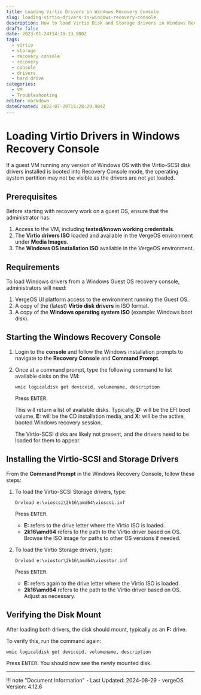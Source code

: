 ```yaml
---
title: Loading Virtio Drivers in Windows Recovery Console  
slug: loading-virtio-drivers-in-windows-recovery-console  
description: How to load Virtio Disk and Storage drivers in Windows Recovery Console  
draft: false  
date: 2023-01-24T14:18:13.900Z  
tags:
  - virtio
  - storage
  - recovery console
  - recovery
  - console
  - drivers
  - hard drive
categories:  
  - VM  
  - Troubleshooting  
editor: markdown  
dateCreated: 2022-07-29T15:28:29.904Z  
---
```


# Loading Virtio Drivers in Windows Recovery Console

If a guest VM running any version of Windows OS with the Virtio-SCSI disk drivers installed is booted into Recovery Console mode, the operating system partition may not be visible as the drivers are not yet loaded.

## Prerequisites

Before starting with recovery work on a guest OS, ensure that the administrator has:

1. Access to the VM, including **tested/known working credentials**.
2. The **Virtio drivers ISO** loaded and available in the VergeOS environment under **Media Images**.
3. The **Windows OS installation ISO** available in the VergeOS environment.

## Requirements

To load Windows drivers from a Windows Guest OS recovery console, administrators will need:

1. VergeOS UI platform access to the environment running the Guest OS.
2. A copy of the (latest) **Virtio disk drivers** in ISO format.
3. A copy of the **Windows operating system ISO** (example: Windows boot disk).

## Starting the Windows Recovery Console

1. Login to the **console** and follow the Windows installation prompts to navigate to the **Recovery Console** and **Command Prompt**.
2. Once at a command prompt, type the following command to list available disks on the VM:

   ```doscon
   wmic logicaldisk get deviceid, volumename, description
   ```

   Press <kbd>ENTER</kbd>.

   This will return a list of available disks. Typically, **D:** will be the EFI boot volume, **E:** will be the CD installation media, and **X:** will be the active, booted Windows recovery session.

   The Virtio-SCSI disks are likely not present, and the drivers need to be loaded for them to appear.

## Installing the Virtio-SCSI and Storage Drivers

From the **Command Prompt** in the Windows Recovery Console, follow these steps:

1. To load the Virtio-SCSI Storage drivers, type:

   ```doscon
   Drvload e:\vioscsi\2k16\amd64\vioscsi.inf
   ```

   Press <kbd>ENTER</kbd>.

   - **E:** refers to the drive letter where the Virtio ISO is loaded.
   - **2k16\\amd64** refers to the path to the Virtio driver based on OS. Browse the ISO image for paths to other OS versions if needed.

2. To load the Virtio Storage drivers, type:

   ```doscon
   Drvload e:\viostor\2k16\amd64\viosstor.inf
   ```

   Press <kbd>ENTER</kbd>.

   - **E:** refers again to the drive letter where the Virtio ISO is loaded.
   - **2k16\\amd64** refers to the path to the Virtio driver based on OS. Adjust as necessary.

## Verifying the Disk Mount

After loading both drivers, the disk should mount, typically as an **F:** drive.

To verify this, run the command again:

```doscon
wmic logicaldisk get deviceid, volumename, description
```

Press <kbd>ENTER</kbd>. You should now see the newly mounted disk.

---

!!! note "Document Information"
    - Last Updated: 2024-08-29
    - vergeOS Version: 4.12.6
